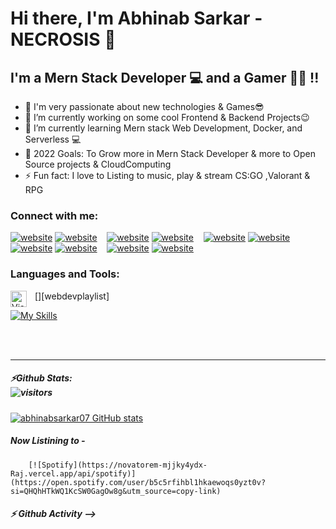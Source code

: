 # Hi there, I'm Abhinab Sarkar - NECROSIS  👋 

## I'm a Mern Stack Developer 💻 and a Gamer 🐱‍🚀 !!
             
- 🧐 I'm very passionate about new technologies & Games😎
- 🔭 I’m currently working on some cool Frontend & Backend Projects😉
- 🌱 I’m currently learning Mern stack Web Development, Docker, and Serverless 💻
- 🥅 2022 Goals: To Grow more in Mern Stack Developer & more to Open Source projects 
                  & CloudComputing
- ⚡ Fun fact: I love to Listing to music, play & stream CS:GO ,Valorant & RPG

### Connect with me:

[![website](./img/youtube-light.svg)](https://www.youtube.com/channel/UCzgmu1XYJBS5TEfefThTpWg#gh-light-mode-only)
[![website](./img/youtube-dark.svg)](https://www.youtube.com/channel/UCzgmu1XYJBS5TEfefThTpWg#gh-dark-mode-only)
&nbsp;&nbsp;
[![website](./img/twitter-light.svg)](https://twitter.com/AbhinabSarkar1#gh-light-mode-only)
[![website](./img/twitter-dark.svg)](https://twitter.com/AbhinabSarkar1#gh-dark-mode-only)
&nbsp;&nbsp;
[![website](./img/linkedin-light.svg)](https://www.linkedin.com/in/abhinab-sarkar-15943b188#gh-light-mode-only)
[![website](./img/linkedin-dark.svg)](https://www.linkedin.com/in/abhinab-sarkar-15943b188#gh-dark-mode-only)
&nbsp;&nbsp;
[![website](./img/instagram-light.svg)](https://www.instagram.com/__ra__j_/#gh-light-mode-only)
[![website](./img/instagram-dark.svg)](https://www.instagram.com/__ra__j_/#gh-dark-mode-only)
&nbsp;&nbsp;
[![website](./img/facebook-light.svg)](https://www.facebook.com/abhinabraj07/#gh-light-mode-only)
[![website](./img/facebook-dark.svg)](https://www.facebook.com/abhinabraj07/#gh-dark-mode-only)


### Languages and Tools:

[<img align="left" alt="Visual Studio Code" width="26px" src="https://cdn.jsdelivr.net/gh/devicons/devicon/icons/vscode/vscode-original.svg" style="padding-right:10px;" />][webdevplaylist]

[![My Skills](https://skills.thijs.gg/icons?i=js,react,html,css,java,mongodb,mysql,py)](https://skills.thijs.gg)


<br />
<br />

---

##### ⚡Github Stats: <br> ![visitors](https://visitor-badge.glitch.me/badge?page_id=abhinabsarkar07.abhinabsarkar07)
[![abhinabsarkar07 GitHub stats](https://github-readme-stats.vercel.app/api?username=abhinabsarkar07&hide=contribs,prs&theme=gruvbox)](https://github.com/abhinabsarkar07/abhinabsarkar07) 

##### Now Listining to -
		[![Spotify](https://novatorem-mjjky4ydx-Raj.vercel.app/api/spotify)](https://open.spotify.com/user/b5c5rfihbl1hkaewoqs0yzt0v?si=QHQhHTkWQ1KcSW0GagOw8g&utm_source=copy-link)



##### ⚡  Github Activity -->

<!--START_SECTION:activity-->

<!--END_SECTION:activity-->

